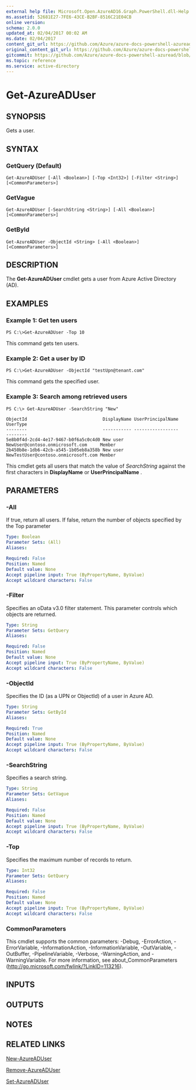 ```yaml
---
external help file: Microsoft.Open.AzureAD16.Graph.PowerShell.dll-Help.xml
ms.assetid: 52681E27-7FE6-43CE-B2BF-8516C21E04CB
online version:
schema: 2.0.0
updated_at: 02/04/2017 00:02 AM
ms.date: 02/04/2017
content_git_url: https://github.com/Azure/azure-docs-powershell-azuread/blob/VinceSmith-patch-9/Azure%20AD%20Cmdlets/AzureAD/v2/Get-AzureADUser.md
original_content_git_url: https://github.com/Azure/azure-docs-powershell-azuread/blob/VinceSmith-patch-9/Azure%20AD%20Cmdlets/AzureAD/v2/Get-AzureADUser.md
gitcommit: https://github.com/Azure/azure-docs-powershell-azuread/blob/3c958c260fe07ce8f34599794f089c4b3c1b8115
ms.topic: reference
ms.service: active-directory
---
```


# Get-AzureADUser

## SYNOPSIS
Gets a user.

## SYNTAX

### GetQuery (Default)
```
Get-AzureADUser [-All <Boolean>] [-Top <Int32>] [-Filter <String>] [<CommonParameters>]
```

### GetVague
```
Get-AzureADUser [-SearchString <String>] [-All <Boolean>] [<CommonParameters>]
```

### GetById
```
Get-AzureADUser -ObjectId <String> [-All <Boolean>] [<CommonParameters>]
```

## DESCRIPTION
The **Get-AzureADUser** cmdlet gets a user from Azure Active Directory (AD).

## EXAMPLES

### Example 1: Get ten users
```
PS C:\>Get-AzureADUser -Top 10
```

This command gets ten users.

### Example 2: Get a user by ID
```
PS C:\>Get-AzureADUser -ObjectId "testUpn@tenant.com"
```

This command gets the specified user.

### Example 3: Search among retrieved users
```
PS C:\> Get-AzureADUser -SearchString "New"

ObjectId                             DisplayName UserPrincipalName                   UserType
--------                             ----------- -----------------                   --------
5e8b0f4d-2cd4-4e17-9467-b0f6a5c0c4d0 New user    NewUser@contoso.onmicrosoft.com     Member
2b450b8e-1db6-42cb-a545-1b05eb8a358b New user    NewTestUser@contoso.onmicrosoft.com Member
```

This cmdlet gets all users that match the value of *SearchString* against the first characters in **DisplayName** or **UserPrincipalName** .

## PARAMETERS

### -All
If true, return all users. If false, return the number of objects specified by the Top parameter

```yaml
Type: Boolean
Parameter Sets: (All)
Aliases: 

Required: False
Position: Named
Default value: None
Accept pipeline input: True (ByPropertyName, ByValue)
Accept wildcard characters: False
```

### -Filter
Specifies an oData v3.0 filter statement. This parameter controls which objects are returned.

```yaml
Type: String
Parameter Sets: GetQuery
Aliases: 

Required: False
Position: Named
Default value: None
Accept pipeline input: True (ByPropertyName, ByValue)
Accept wildcard characters: False
```

### -ObjectId
Specifies the ID (as a UPN or ObjectId) of a user in Azure AD. 

```yaml
Type: String
Parameter Sets: GetById
Aliases: 

Required: True
Position: Named
Default value: None
Accept pipeline input: True (ByPropertyName, ByValue)
Accept wildcard characters: False
```

### -SearchString
Specifies a search string.
```yaml
Type: String
Parameter Sets: GetVague
Aliases: 

Required: False
Position: Named
Default value: None
Accept pipeline input: True (ByPropertyName, ByValue)
Accept wildcard characters: False
```

### -Top
Specifies the maximum number of records to return.

```yaml
Type: Int32
Parameter Sets: GetQuery
Aliases: 

Required: False
Position: Named
Default value: None
Accept pipeline input: True (ByPropertyName, ByValue)
Accept wildcard characters: False
```

### CommonParameters
This cmdlet supports the common parameters: -Debug, -ErrorAction, -ErrorVariable, -InformationAction, -InformationVariable, -OutVariable, -OutBuffer, -PipelineVariable, -Verbose, -WarningAction, and -WarningVariable. For more information, see about_CommonParameters (http://go.microsoft.com/fwlink/?LinkID=113216).

## INPUTS

## OUTPUTS

## NOTES

## RELATED LINKS

[New-AzureADUser](./New-AzureADUser.md)

[Remove-AzureADUser](./Remove-AzureADUser.md)

[Set-AzureADUser](./Set-AzureADUser.md)
